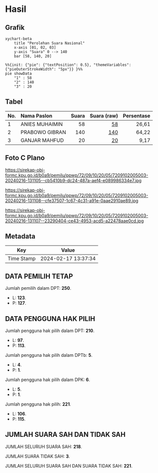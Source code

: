 # Hasil

## Grafik

```mermaid
xychart-beta
    title "Perolehan Suara Nasional"
    x-axis [01, 02, 03]
    y-axis "Suara" 0 --> 140
    bar [58, 140, 20]
```

```mermaid
%%{init: {"pie": {"textPosition": 0.5}, "themeVariables": {"pieOuterStrokeWidth": "5px"}} }%%
pie showData
    "1" : 58
    "2" : 140
    "3" : 20
```

## Tabel

| No. | Nama Paslon    | Suara | Suara (raw) | Persentase |
|:--- |:-------------- | -----:| -----------:| ----------:|
| 1   | ANIES MUHAIMIN | 58    | [58][p-1]   | 26,61      |
| 2   | PRABOWO GIBRAN | 140   | [140][p-2]  | 64,22      |
| 3   | GANJAR MAHFUD  | 20    | [20][p-3]   | 9,17       |


[p-1]: https://github.com/gigit-pemilu/pemilu-2024/blob/main/pilpres/hitung-suara/sub/72-sulawesi-tengah/sub/09-tojo-una-una/sub/10-ratolindo/sub/2005-sabulira-toba/sub/003-tps/sub/paslon-1.txt
[p-2]: https://github.com/gigit-pemilu/pemilu-2024/blob/main/pilpres/hitung-suara/sub/72-sulawesi-tengah/sub/09-tojo-una-una/sub/10-ratolindo/sub/2005-sabulira-toba/sub/003-tps/sub/paslon-2.txt
[p-3]: https://github.com/gigit-pemilu/pemilu-2024/blob/main/pilpres/hitung-suara/sub/72-sulawesi-tengah/sub/09-tojo-una-una/sub/10-ratolindo/sub/2005-sabulira-toba/sub/003-tps/sub/paslon-3.txt

## Foto C Plano

https://sirekap-obj-formc.kpu.go.id/b0a9/pemilu/ppwp/72/09/10/20/05/7209102005003-20240216-131105--cb5410b9-dc24-487a-aef4-e089986334e7.jpg

https://sirekap-obj-formc.kpu.go.id/b0a9/pemilu/ppwp/72/09/10/20/05/7209102005003-20240216-131108--cfe37507-1c67-4c31-a91e-0aae2910ae89.jpg

https://sirekap-obj-formc.kpu.go.id/b0a9/pemilu/ppwp/72/09/10/20/05/7209102005003-20240216-131107--23290404-ce43-4953-acd5-a22478aae0cd.jpg


## Metadata

| Key        | Value               |
| ---------- | ------------------- |
| Time Stamp | 2024-02-17 13:37:34 |


## DATA PEMILIH TETAP

Jumlah pemilih dalam DPT: **250**.
 * L: **123**.
 * P: **127**.

## DATA PENGGUNA HAK PILIH

Jumlah pengguna hak pilih dalam DPT: **210**.
 * L: **97**.
 * P: **113**.

Jumlah pengguna hak pilih dalam DPTb: **5**.
 * L: **4**.
 * P: **1**.

Jumlah pengguna hak pilih dalam DPK: **6**.
 * L: **5**.
 * P: **1**.

Jumlah pengguna hak pilih: **221**.
 * L: **106**.
 * P: **115**.

## JUMLAH SUARA SAH DAN TIDAK SAH

JUMLAH SELURUH SUARA SAH: **218**.

JUMLAH SUARA TIDAK SAH: **3**.

JUMLAH SELURUH SUARA SAH DAN SUARA TIDAK SAH: **221**.


